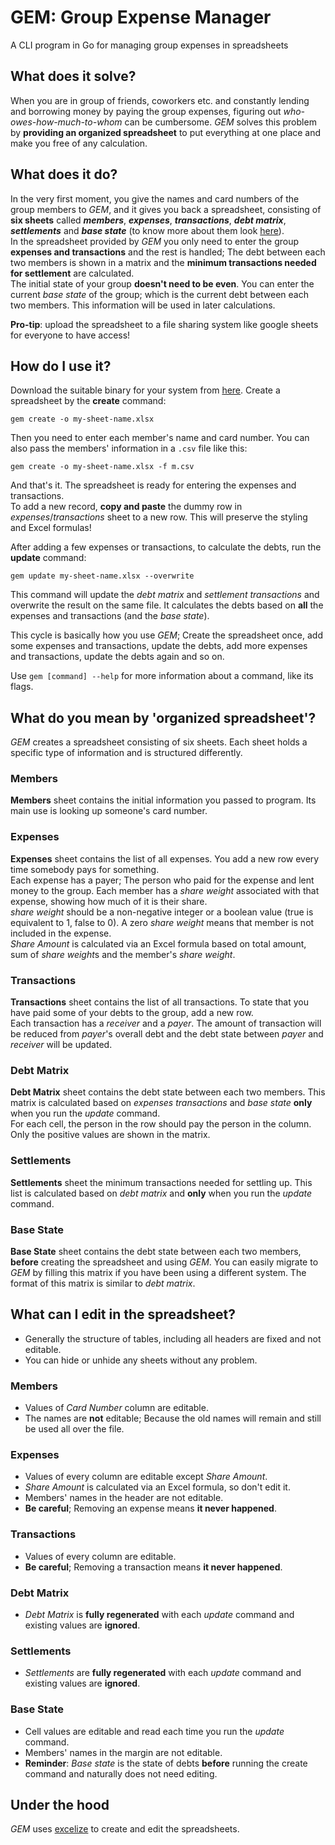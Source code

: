 # GEM: Group Expense Manager
A CLI program in Go for managing group expenses in spreadsheets


## What does it solve?
When you are in group of friends, coworkers etc. and constantly lending and borrowing money by paying the group expenses, figuring out *who-owes-how-much-to-whom* can be cumbersome. *GEM* solves this problem by **providing an organized spreadsheet** to put everything at one place and make you free of any calculation.  

## What does it do?
In the very first moment, you give the names and card numbers of the group members to *GEM*, and it gives you back a spreadsheet, consisting of **six sheets** called ***members***, ***expenses***, ***transactions***, ***debt matrix***, ***settlements*** and ***base state*** (to know more about them look [here](#what-do-you-mean-by-organized-spreadsheet)).  
In the spreadsheet provided by *GEM* you only need to enter the group **expenses and transactions** and the rest is handled; The debt between each two members is shown in a matrix and the **minimum transactions needed for settlement** are calculated.  
The initial state of your group **doesn't need to be even**. You can enter the current *base state* of the group; which is the current debt between each two members. This information will be used in later calculations.  

**Pro-tip**: upload the spreadsheet to a file sharing system like google sheets for everyone to have access!

## How do I use it?
Download the suitable binary for your system from [here](https://github.com/MeysamBavi/group-expense-manager/releases/latest). Create a spreadsheet by the **create** command:

```
gem create -o my-sheet-name.xlsx
```

Then you need to enter each member's name and card number. You can also pass the members' information in a `.csv` file like this:

```
gem create -o my-sheet-name.xlsx -f m.csv
```

And that's it. The spreadsheet is ready for entering the expenses and transactions.  
To add a new record, **copy and paste** the dummy row in *expenses*/*transactions* sheet to a new row. This will preserve the styling and Excel formulas!

After adding a few expenses or transactions, to calculate the debts, run the **update** command:

```
gem update my-sheet-name.xlsx --overwrite
```

This command will update the *debt matrix* and *settlement transactions* and overwrite the result on the same file. It calculates the debts based on **all** the expenses and transactions (and the *base state*).

This cycle is basically how you use *GEM*; Create the spreadsheet once, add some expenses and transactions, update the debts, add more expenses and transactions, update the debts again and so on.

Use `gem [command] --help` for more information about a command, like its flags.


## What do you mean by 'organized spreadsheet'?
*GEM* creates a spreadsheet consisting of six sheets. Each sheet holds a specific type of information and is structured differently.

### Members
**Members** sheet contains the initial information you passed to program. Its main use is looking up someone's card number.

### Expenses
**Expenses** sheet contains the list of all expenses. You add a new row every time somebody pays for something.  
Each expense has a payer; The person who paid for the expense and lent money to the group. Each member has a *share weight* associated with that expense, showing how much of it is their share.  
*share weight* should be a non-negative integer or a boolean value (true is equivalent to 1, false to 0). A zero *share weight* means that member is not included in the expense.  
*Share Amount* is calculated via an Excel formula based on total amount, sum of *share weight*s and the member's *share weight*.

### Transactions
**Transactions** sheet contains the list of all transactions. To state that you have paid some of your debts to the group, add a new row.  
Each transaction has a *receiver* and a *payer*. The amount of transaction will be reduced from *payer*'s overall debt and the debt state between *payer* and *receiver* will be updated.

### Debt Matrix
**Debt Matrix** sheet contains the debt state between each two members. This matrix is calculated based on *expenses* *transactions* and *base state* **only** when you run the *update* command.  
For each cell, the person in the row should pay the person in the column. Only the positive values are shown in the matrix.

### Settlements
**Settlements** sheet the minimum transactions needed for settling up. This list is calculated based on *debt matrix* and **only** when you run the *update* command.

### Base State
**Base State** sheet contains the debt state between each two members, **before** creating the spreadsheet and using *GEM*. You can easily migrate to *GEM* by filling this matrix if you have been using a different system. The format of this matrix is similar to *debt matrix*.


## What can I edit in the spreadsheet?

+ Generally the structure of tables, including all headers are fixed and not editable.
+ You can hide or unhide any sheets without any problem.

### Members
+ Values of *Card Number* column are editable.
+ The names are **not** editable; Because the old names will remain and still be used all over the file.

### Expenses
+ Values of every column are editable except *Share Amount*.
+ *Share Amount* is calculated via an Excel formula, so don't edit it.
+ Members' names in the header are not editable.
+ **Be careful**; Removing an expense means **it never happened**.

### Transactions
+ Values of every column are editable.
+ **Be careful**; Removing a transaction means **it never happened**.

### Debt Matrix
+ *Debt Matrix* is **fully regenerated** with each *update* command and existing values are **ignored**.

### Settlements
+ *Settlements* are **fully regenerated** with each *update* command and existing values are **ignored**.

### Base State
+ Cell values are editable and read each time you run the *update* command.
+ Members' names in the margin are not editable.
+ **Reminder**: *Base state* is the state of debts **before** running the create command and naturally does not need editing.

## Under the hood
*GEM* uses [excelize](https://github.com/qax-os/excelize) to create and edit the spreadsheets.
